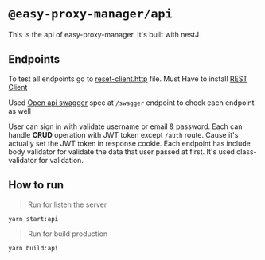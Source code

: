 # `@easy-proxy-manager/api`

This is the api of easy-proxy-manager. It's built with nestJ

## Endpoints

To test all endpoints go to [reset-client.http](/packages/api/http/rest-client.http) file. Must Have to install [REST Client](https://marketplace.visualstudio.com/items?itemName=humao.rest-client)

Used [Open api swagger](https://swagger.io/specification/) spec at `/swagger` endpoint to check each endpoint as well

User can sign in with validate username or email & password. Each can handle **CRUD** operation with JWT token except `/auth` route. Cause it's actually set the JWT token in response cookie. Each endpoint has include body validator for validate the data that user passed at first. It's used class-validator for validation.

## How to run

> Run for listen the server

```bash
yarn start:api
```

> Run for build production

```bash
yarn build:api
```

